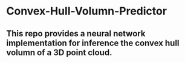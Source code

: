 # Convex-Hull-Volumn-Predictor
This repo provides a neural network implementation for inference the convex hull volumn of a 3D point cloud.
---
